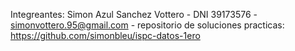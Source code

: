 Integreantes:
Simon Azul Sanchez Vottero - DNI 39173576 - simonvottero.95@gmail.com - repositorio de soluciones practicas: https://github.com/simonbleu/ispc-datos-1ero

